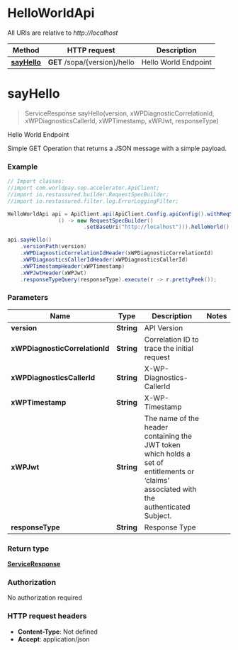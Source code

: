 # HelloWorldApi

All URIs are relative to *http://localhost*

Method | HTTP request | Description
------------- | ------------- | -------------
[**sayHello**](HelloWorldApi.md#sayHello) | **GET** /sopa/{version}/hello | Hello World Endpoint


<a name="sayHello"></a>
# **sayHello**
> ServiceResponse sayHello(version, xWPDiagnosticCorrelationId, xWPDiagnosticsCallerId, xWPTimestamp, xWPJwt, responseType)

Hello World Endpoint

Simple GET Operation that returns a JSON message with a simple payload. 

### Example
```java
// Import classes:
//import com.worldpay.sop.accelerator.ApiClient;
//import io.restassured.builder.RequestSpecBuilder;
//import io.restassured.filter.log.ErrorLoggingFilter;

HelloWorldApi api = ApiClient.api(ApiClient.Config.apiConfig().withReqSpecSupplier(
                () -> new RequestSpecBuilder()
                        .setBaseUri("http://localhost"))).helloWorld();

api.sayHello()
    .versionPath(version)
    .xWPDiagnosticCorrelationIdHeader(xWPDiagnosticCorrelationId)
    .xWPDiagnosticsCallerIdHeader(xWPDiagnosticsCallerId)
    .xWPTimestampHeader(xWPTimestamp)
    .xWPJwtHeader(xWPJwt)
    .responseTypeQuery(responseType).execute(r -> r.prettyPeek());
```

### Parameters

Name | Type | Description  | Notes
------------- | ------------- | ------------- | -------------
 **version** | **String**| API Version |
 **xWPDiagnosticCorrelationId** | **String**| Correlation ID to trace the initial request |
 **xWPDiagnosticsCallerId** | **String**| X-WP-Diagnostics-CallerId |
 **xWPTimestamp** | **String**| X-WP-Timestamp |
 **xWPJwt** | **String**| The name of the header containing the JWT token which holds a set of entitlements or ‘claims’ associated with the authenticated Subject. |
 **responseType** | **String**| Response Type |

### Return type

[**ServiceResponse**](ServiceResponse.md)

### Authorization

No authorization required

### HTTP request headers

 - **Content-Type**: Not defined
 - **Accept**: application/json

